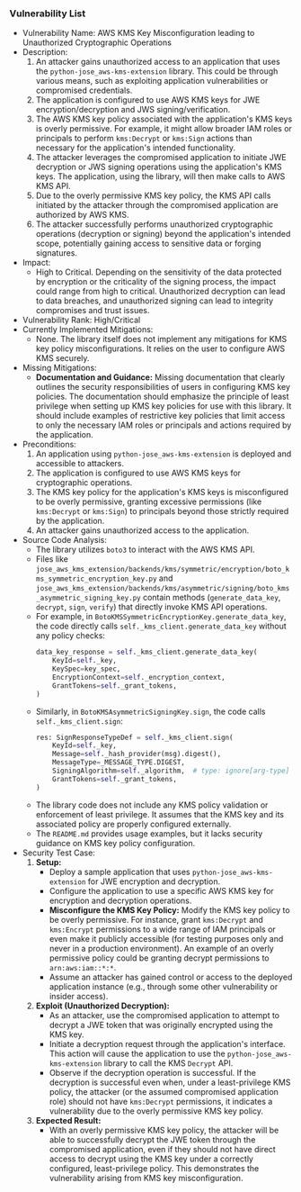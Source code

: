 ### Vulnerability List

- Vulnerability Name: AWS KMS Key Misconfiguration leading to Unauthorized Cryptographic Operations
- Description:
    1. An attacker gains unauthorized access to an application that uses the `python-jose_aws-kms-extension` library. This could be through various means, such as exploiting application vulnerabilities or compromised credentials.
    2. The application is configured to use AWS KMS keys for JWE encryption/decryption and JWS signing/verification.
    3. The AWS KMS key policy associated with the application's KMS keys is overly permissive. For example, it might allow broader IAM roles or principals to perform `kms:Decrypt` or `kms:Sign` actions than necessary for the application's intended functionality.
    4. The attacker leverages the compromised application to initiate JWE decryption or JWS signing operations using the application's KMS keys. The application, using the library, will then make calls to AWS KMS API.
    5. Due to the overly permissive KMS key policy, the KMS API calls initiated by the attacker through the compromised application are authorized by AWS KMS.
    6. The attacker successfully performs unauthorized cryptographic operations (decryption or signing) beyond the application's intended scope, potentially gaining access to sensitive data or forging signatures.
- Impact:
    - High to Critical. Depending on the sensitivity of the data protected by encryption or the criticality of the signing process, the impact could range from high to critical. Unauthorized decryption can lead to data breaches, and unauthorized signing can lead to integrity compromises and trust issues.
- Vulnerability Rank: High/Critical
- Currently Implemented Mitigations:
    - None. The library itself does not implement any mitigations for KMS key policy misconfigurations. It relies on the user to configure AWS KMS securely.
- Missing Mitigations:
    - **Documentation and Guidance:** Missing documentation that clearly outlines the security responsibilities of users in configuring KMS key policies. The documentation should emphasize the principle of least privilege when setting up KMS key policies for use with this library. It should include examples of restrictive key policies that limit access to only the necessary IAM roles or principals and actions required by the application.
- Preconditions:
    1. An application using `python-jose_aws-kms-extension` is deployed and accessible to attackers.
    2. The application is configured to use AWS KMS keys for cryptographic operations.
    3. The KMS key policy for the application's KMS keys is misconfigured to be overly permissive, granting excessive permissions (like `kms:Decrypt` or `kms:Sign`) to principals beyond those strictly required by the application.
    4. An attacker gains unauthorized access to the application.
- Source Code Analysis:
    - The library utilizes `boto3` to interact with the AWS KMS API.
    - Files like `jose_aws_kms_extension/backends/kms/symmetric/encryption/boto_kms_symmetric_encryption_key.py` and `jose_aws_kms_extension/backends/kms/asymmetric/signing/boto_kms_asymmetric_signing_key.py` contain methods (`generate_data_key`, `decrypt`, `sign`, `verify`) that directly invoke KMS API operations.
    - For example, in `BotoKMSSymmetricEncryptionKey.generate_data_key`, the code directly calls `self._kms_client.generate_data_key` without any policy checks:
      ```python
      data_key_response = self._kms_client.generate_data_key(
          KeyId=self._key,
          KeySpec=key_spec,
          EncryptionContext=self._encryption_context,
          GrantTokens=self._grant_tokens,
      )
      ```
    - Similarly, in `BotoKMSAsymmetricSigningKey.sign`, the code calls `self._kms_client.sign`:
      ```python
      res: SignResponseTypeDef = self._kms_client.sign(
          KeyId=self._key,
          Message=self._hash_provider(msg).digest(),
          MessageType=_MESSAGE_TYPE.DIGEST,
          SigningAlgorithm=self._algorithm,  # type: ignore[arg-type]
          GrantTokens=self._grant_tokens,
      )
      ```
    - The library code does not include any KMS policy validation or enforcement of least privilege. It assumes that the KMS key and its associated policy are properly configured externally.
    - The `README.md` provides usage examples, but it lacks security guidance on KMS key policy configuration.
- Security Test Case:
    1. **Setup:**
        - Deploy a sample application that uses `python-jose_aws-kms-extension` for JWE encryption and decryption.
        - Configure the application to use a specific AWS KMS key for encryption and decryption operations.
        - **Misconfigure the KMS Key Policy:**  Modify the KMS key policy to be overly permissive. For instance, grant `kms:Decrypt` and `kms:Encrypt` permissions to a wide range of IAM principals or even make it publicly accessible (for testing purposes only and never in a production environment). An example of an overly permissive policy could be granting decrypt permissions to `arn:aws:iam::*:*`.
        - Assume an attacker has gained control or access to the deployed application instance (e.g., through some other vulnerability or insider access).
    2. **Exploit (Unauthorized Decryption):**
        - As an attacker, use the compromised application to attempt to decrypt a JWE token that was originally encrypted using the KMS key.
        - Initiate a decryption request through the application's interface. This action will cause the application to use the `python-jose_aws-kms-extension` library to call the KMS `Decrypt` API.
        - Observe if the decryption operation is successful. If the decryption is successful even when, under a least-privilege KMS policy, the attacker (or the assumed compromised application role) should not have `kms:Decrypt` permissions, it indicates a vulnerability due to the overly permissive KMS key policy.
    3. **Expected Result:**
        - With an overly permissive KMS key policy, the attacker will be able to successfully decrypt the JWE token through the compromised application, even if they should not have direct access to decrypt using the KMS key under a correctly configured, least-privilege policy. This demonstrates the vulnerability arising from KMS key misconfiguration.